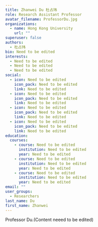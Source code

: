 ```yaml
---
title: Zhanwei Du 杜占玮
role: Research Assistant Professor
avatar_filename: ProfessorDu.jpg
organizations:
  - name: Hong Kong University
    url: ""
superuser: false
authors:
  - 杜占玮
bio: Need to be edited
interests:
  - Need to be edited
  - Need to be edited
  - Need to be edited
social:
  - icon: Need to be edited
    icon_pack: Need to be edited
    link: Need to be edited
  - icon: Need to be edited
    icon_pack: Need to be edited
    link: Need to be edited
  - icon: Need to be edited
    icon_pack: Need to be edited
    link: Need to be edited
  - icon: Need to be edited
    icon_pack: Need to be edited
    link: Need to be edited
education:
  courses:
    - course: Need to be edited
      institution: Need to be edited
      year: Need to be edited
    - course: Need to be edited
      institution: Need to be edited
      year: Need to be edited
    - course: Need to be edited
      institution: Need to be edited
      year: Need to be edited
email: ""
user_groups:
  - Researchers
last_name: Du
first_name: Zhanwei
---
```


Professor Du.(Content neeed to be edited)
